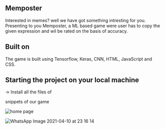 ## Memposter

Interested in memes? well we have got something intresting for you. Presenting to you Memposter, a ML based game were user has to copy the given expression and wil be rated on the basis of accuracy.

## Built on 

The game is built using Tensorflow, Keras, CNN, HTML, JavaScript and CSS.

## Starting the project on your local machine 

-> Install all the files of 

snippets of our game

![home page](https://user-images.githubusercontent.com/64356997/114279782-f9de7180-9a53-11eb-9fb9-efc90faf848e.jpeg)

![WhatsApp Image 2021-04-10 at 23 16 14](https://user-images.githubusercontent.com/64356997/114279987-dc5dd780-9a54-11eb-8dd9-86e3987ea936.jpeg)


